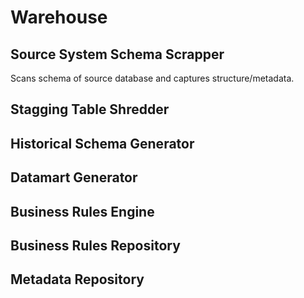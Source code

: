 # Warehouse

## Source System Schema Scrapper
  Scans schema of source database and captures structure/metadata.

## Stagging Table Shredder

## Historical Schema Generator

## Datamart Generator

## Business Rules Engine

## Business Rules Repository

## Metadata Repository
